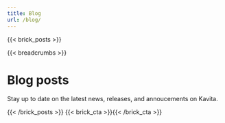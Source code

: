 ```yaml
---
title: Blog
url: /blog/
---
```

{{< brick_posts >}}

{{< breadcrumbs >}}

# Blog posts

Stay up to date on the latest news, releases, and annoucements on Kavita.

{{< /brick_posts >}}
{{< brick_cta >}}{{< /brick_cta >}}